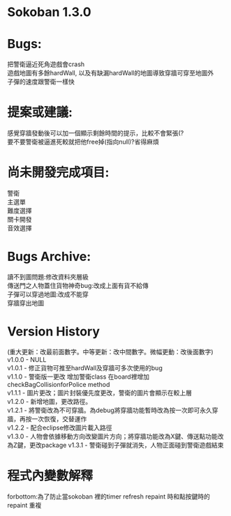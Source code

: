 ﻿# Sokoban 1.3.0

# Bugs:
  把警衛逼近死角遊戲會crash\
  遊戲地圖有多餘hardWall, 以及有缺漏hardWall的地圖導致穿牆可穿至地圖外\
  子彈的速度跟警衛一樣快

# 提案或建議:
感覺穿牆發動後可以加一個顯示剩餘時間的提示，比較不會緊張(?\
要不要警衛被逼進死較就把他free掉(指向null)?省得麻煩


# 尚未開發完成項目:
警衛\
主選單\
難度選擇\
關卡開發\
音效選擇

# Bugs Archive:
讀不到圖問題:修改資料夾層級\
傳送門之人物蓋住貨物神奇bug:改成上面有貨不給傳\
子彈可以穿過地圖:改成不能穿\
穿牆穿出地圖

# Version History
(重大更新：改最前面數字。中等更新：改中間數字。微幅更動：改後面數字)\
v1.0.0 - NULL\
v1.0.1 - 修正貨物可推至hardWall及穿牆可多次使用的bug\
v1.1.0 - 警衛版一更改 增加警衛class 在board裡增加checkBagCollisionforPolice method\
v1.1.1 - 圖片更改；圖片封裝優先度更改，警衛的圖片會顯示在較上層\
v1.2.0 - 新增地圖，更改路徑。\
v1.2.1 - 將警衛改為不可穿牆。為debug將穿牆功能暫時改為按一次即可永久穿牆，再按一次恢復，交替運作\
v1.2.2 - 配合eclipse修改圖片載入路徑\
v1.3.0 - 人物會依據移動方向改變圖片方向；將穿牆功能改為X鍵、傳送點功能改為Z鍵，更改package
v1.3.1 - 警衛碰到子彈就消失，人物正面碰到警衛遊戲結束

# 程式內變數解釋
 forbottom:為了防止當sokoban 裡的timer refresh repaint 時和點按鍵時的repaint 重複
